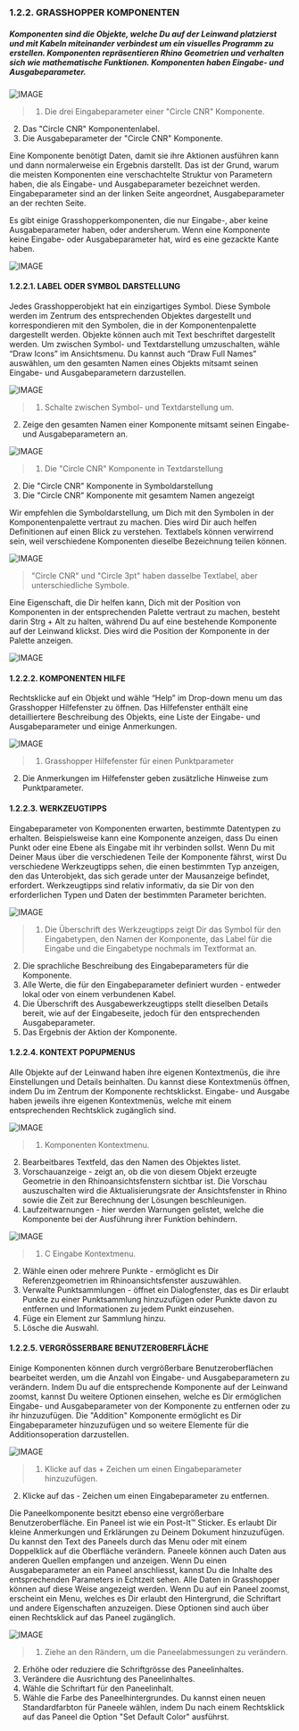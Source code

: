 ### 1.2.2. GRASSHOPPER KOMPONENTEN

##### Komponenten sind die Objekte, welche Du auf der Leinwand platzierst und mit Kabeln miteinander verbindest um ein visuelles Programm zu erstellen. Komponenten repräsentieren Rhino Geometrien und verhalten sich wie mathematische Funktionen. Komponenten haben Eingabe- und Ausgabeparameter. 


![IMAGE](images/1-2-2/1-2-2_001-component-parts.png)
>1. Die drei Eingabeparameter einer "Circle CNR" Komponente.
2. Das "Circle CNR" Komponentenlabel.
3. Die Ausgabeparameter der "Circle CNR" Komponente.

Eine Komponente benötigt Daten, damit sie ihre Aktionen ausführen kann und dann normalerweise ein Ergebnis darstellt. Das ist der Grund, warum die meisten Komponenten eine verschachtelte Struktur von Parametern haben, die als Eingabe- und Ausgabeparameter bezeichnet werden. Eingabeparameter sind an der linken Seite angeordnet, Ausgabeparameter an der rechten Seite.

Es gibt einige Grasshopperkomponenten, die nur Eingabe-, aber keine Ausgabeparameter haben, oder andersherum. Wenn eine Komponente keine Eingabe- oder Ausgabeparameter hat, wird es eine gezackte Kante haben.

![IMAGE](images/1-2-2/1-2-2_002-components-without-outputs.png)

#### 1.2.2.1. LABEL ODER SYMBOL DARSTELLUNG
Jedes Grasshopperobjekt hat ein einzigartiges Symbol. Diese Symbole werden im Zentrum des entsprechenden Objektes dargestellt und korrespondieren mit den Symbolen, die in der Komponentenpalette dargestellt werden. Objekte können auch mit Text beschriftet dargestellt werden. Um zwischen Symbol- und Textdarstellung umzuschalten, wähle “Draw Icons” im Ansichtsmenu. Du kannst auch “Draw Full Names” auswählen, um den gesamten Namen eines Objekts mitsamt seinen Eingabe- und Ausgabeparametern darzustellen.

![IMAGE](images/1-2-2/1-2-2_003-label-icon-screenshot.png)
>1. Schalte zwischen Symbol- und Textdarstellung um.
2. Zeige den gesamten Namen einer Komponente mitsamt seinen Eingabe- und Ausgabeparametern an.

![IMAGE](images/1-2-2/1-2-2_004-label-icon-fullnames.png)
>1. Die "Circle CNR" Komponente in Textdarstellung
2. Die "Circle CNR" Komponente in Symboldarstellung
3. Die "Circle CNR" Komponente mit gesamtem Namen angezeigt


Wir empfehlen die Symboldarstellung, um Dich mit den Symbolen in der Komponentenpalette vertraut zu machen. Dies wird Dir auch helfen Definitionen auf einen Blick zu verstehen. Textlabels können verwirrend sein, weil verschiedene Komponenten dieselbe Bezeichnung teilen können.

![IMAGE](images/1-2-2/1-2-2_005-circle-label-vs-icon.png)
>"Circle CNR" und "Circle 3pt" haben dasselbe Textlabel, aber unterschiedliche Symbole.

Eine Eigenschaft, die Dir helfen kann, Dich mit der Position von Komponenten in der entsprechenden Palette vertraut zu machen, besteht darin Strg + Alt zu halten, während Du auf eine bestehende Komponente auf der Leinwand klickst. Dies wird die Position der Komponente in der Palette anzeigen.

![IMAGE](images/1-2-2/1-2-2_006-reveal-location.png)

#### 1.2.2.2. KOMPONENTEN HILFE
Rechtsklicke auf ein Objekt und wähle “Help” im Drop-down menu um das Grasshopper Hilfefenster zu öffnen. Das Hilfefenster enthält eine detailliertere Beschreibung des Objekts, eine Liste der Eingabe- und Ausgabeparameter und einige Anmerkungen.

![IMAGE](images/1-2-2/1-2-2_007-component-help.png)
>1. Grasshopper Hilfefenster für einen Punktparameter
2. Die Anmerkungen im Hilfefenster geben zusätzliche Hinweise zum Punktparameter.

#### 1.2.2.3. WERKZEUGTIPPS
Eingabeparameter von Komponenten erwarten, bestimmte Datentypen zu erhalten. Beispielsweise kann eine Komponente anzeigen, dass Du einen Punkt oder eine Ebene als Eingabe mit ihr verbinden sollst. Wenn Du mit Deiner Maus über die verschiedenen Teile der Komponente fährst, wirst Du verschiedene Werkzeugtipps sehen, die einen bestimmten Typ anzeigen, den das Unterobjekt, das sich gerade unter der Mausanzeige befindet, erfordert. Werkzeugtipps sind relativ informativ, da sie Dir von den erforderlichen Typen und Daten der bestimmten Parameter berichten.


![IMAGE](images/1-2-2/1-2-2_008-tool-tips.png)
>1. Die Überschrift des Werkzeugtipps zeigt Dir das Symbol für den Eingabetypen, den Namen der Komponente, das Label für die Eingabe und die Eingabetype nochmals im Textformat an.
2. Die sprachliche Beschreibung des Eingabeparameters für die Komponente.
3. Alle Werte, die für den Eingabeparameter definiert wurden - entweder lokal oder von einem verbundenen Kabel.
4. Die Überschrift des Ausgabewerkzeugtipps stellt dieselben Details bereit, wie auf der Eingabeseite, jedoch für den entsprechenden Ausgabeparameter.
5. Das Ergebnis der Aktion der Komponente.

#### 1.2.2.4. KONTEXT POPUPMENUS
Alle Objekte auf der Leinwand haben ihre eigenen Kontextmenüs, die ihre Einstellungen und Details beinhalten. Du kannst diese Kontextmenüs öffnen, indem Du im Zentrum der Komponente rechtsklickst. Eingabe- und Ausgabe haben jeweils ihre eigenen Kontextmenüs, welche mit einem entsprechenden Rechtsklick zugänglich sind.

![IMAGE](images/1-2-2/1-2-2_009-context-menus-a.png)
>1. Komponenten Kontextmenu.
2. Bearbeitbares Textfeld, das den Namen des Objektes listet.
3. Vorschauanzeige - zeigt an, ob die von diesem Objekt erzeugte Geometrie in den Rhinoansichtsfenstern sichtbar ist. Die Vorschau auszuschalten wird die Aktualisierungsrate der Ansichtsfenster in Rhino sowie die Zeit zur Berechnung der Lösungen beschleunigen.
4. Laufzeitwarnungen - hier werden Warnungen gelistet, welche die Komponente bei der Ausführung ihrer Funktion behindern.

![IMAGE](images/1-2-2/1-2-2_010-context-menus-b.png)
>1. C Eingabe Kontextmenu.
2. Wähle einen oder mehrere Punkte - ermöglicht es Dir Referenzgeometrien im Rhinoansichtsfenster auszuwählen.
3. Verwalte Punktsammlungen - öffnet ein Dialogfenster, das es Dir erlaubt Punkte zu einer Punktsammlung hinzuzufügen oder Punkte davon zu entfernen und Informationen zu jedem Punkt einzusehen.
4. Füge ein Element zur Sammlung hinzu.
5. Lösche die Auswahl.

#### 1.2.2.5. VERGRÖSSERBARE BENUTZEROBERFLÄCHE
Einige Komponenten können durch vergrößerbare Benutzeroberflächen bearbeitet werden, um die Anzahl von Eingabe- und Ausgabeparametern zu verändern. Indem Du auf die entsprechende Komponente auf der Leinwand zoomst, kannst Du weitere Optionen einsehen, welche es Dir ermöglichen Eingabe- und Ausgabeparameter von der Komponente zu entfernen oder zu ihr hinzuzufügen. Die "Addition" Komponente ermöglicht es Dir Eingabeparameter hinzuzufügen und so weitere Elemente für die Additionsoperation darzustellen.

![IMAGE](images/1-2-2/1-2-2_011-zoomable-ui.png)
>1. Klicke auf das + Zeichen um einen Eingabeparameter hinzuzufügen.
2. Klicke auf das - Zeichen um einen Eingabeparameter zu entfernen.

Die Paneelkomponente besitzt ebenso eine vergrößerbare Benutzeroberfläche. Ein Paneel ist wie ein Post-It™ Sticker. Es erlaubt Dir kleine Anmerkungen und Erklärungen zu Deinem Dokument hinzuzufügen. Du kannst den Text des Paneels durch das Menu oder mit einem Doppelklick auf die Oberfläche verändern. Paneele können auch Daten aus anderen Quellen empfangen und anzeigen. Wenn Du einen Ausgabeparameter an ein Paneel anschliesst, kannst Du die Inhalte des entsprechenden Parameters in Echtzeit sehen. Alle Daten in Grasshopper können auf diese Weise angezeigt werden. Wenn Du auf ein Paneel zoomst, erscheint ein Menu, welches es Dir erlaubt den Hintergrund, die Schriftart und andere Eigenschaften anzuzeigen. Diese Optionen sind auch über einen Rechtsklick auf das Paneel zugänglich.

![IMAGE](images/1-2-2/1-2-2_012-zoomable-panel.png)
>1. Ziehe an den Rändern, um die Paneelabmessungen zu verändern.
2. Erhöhe oder reduziere die Schriftgrösse des Paneelinhaltes.
3. Verändere die Ausrichtung des Paneelinhaltes.
4. Wähle die Schriftart für den Paneelinhalt.
5. Wähle die Farbe des Paneelhintergrundes. Du kannst einen neuen Standardfarbton für Paneele wählen, indem Du nach einem Rechtsklick auf das Paneel die Option "Set Default Color" ausführst.

